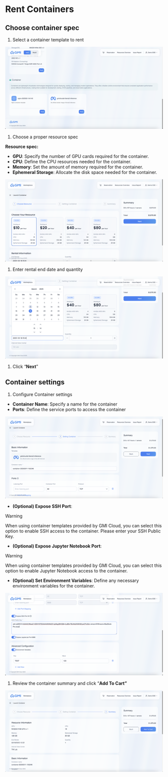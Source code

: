 # Rent Containers

## Choose container spec

1. Select a container template to rent

![image-20250311-075152.png](/assets/image-20250311-075152.png)

1. Choose a proper resource spec

**Resource spec:**

- **GPU**: Specify the number of GPU cards required for the container.
- **CPU**: Define the CPU resources needed for the container.
- **Memory**: Set the amount of memory required for the container.
- **Ephemeral Storage**: Allocate the disk space needed for the container.

![image-20250311-072033.png](/assets/image-20250311-072033.png)

1. Enter rental end date and quantity

![image-20250311-072059.png](/assets/image-20250311-072059.png)

1. Click “**Next**”

## Container settings

1. Configure Container settings

- **Container Name**: Specify a name for the container
- **Ports**: Define the service ports to access the container

![image-20250311-081304.png](/assets/image-20250311-081304.png)

- **(Optional) Expose SSH Port**:

> [!WARNING]
> When using container templates provided by GMI Cloud, you can select this option to enable SSH access to the container. Please enter your SSH Public Key.

- **(Optional) Expose Jupyter Notebook Port**:

> [!WARNING]
> When using container templates provided by GMI Cloud, you can select this option to enable Jupyter Notebook access to the container.

- **(Optional) Set Environment Variables**: Define any necessary environment variables for the container.

![image-20250311-081840.png](/assets/image-20250311-081840.png)

1. Review the container summary and click “**Add To Cart”**

![image-20250311-082512.png](/assets/image-20250311-082512.png)

